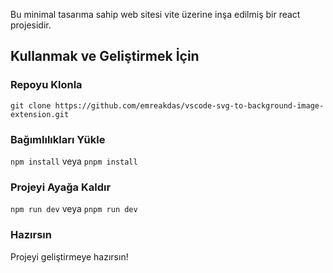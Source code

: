 Bu minimal tasarıma sahip web sitesi vite üzerine inşa edilmiş bir react projesidir.

## Kullanmak ve Geliştirmek İçin

### Repoyu Klonla

```
git clone https://github.com/emreakdas/vscode-svg-to-background-image-extension.git
```

### Bağımlılıkları Yükle

```npm install``` veya ```pnpm install```

### Projeyi Ayağa Kaldır

```npm run dev``` veya ```pnpm run dev```

### Hazırsın

Projeyi geliştirmeye hazırsın!
